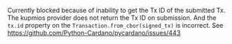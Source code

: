 Currently blocked because of inability to get the Tx ID of the submitted Tx.
The kupmios provider does not return the Tx ID on submission.
And the `tx.id` property on the `Transaction.from_cbor(signed_tx)` is incorrect.
See https://github.com/Python-Cardano/pycardano/issues/443

